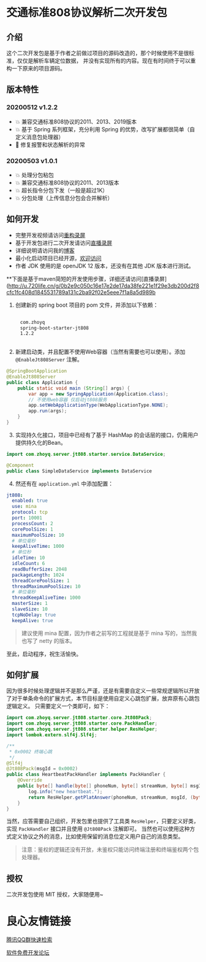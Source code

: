 # 交通标准808协议解析二次开发包

## 介绍

这个二次开发包是基于作者之前做过项目的源码改造的，那个时候使用不是很标准，仅仅是解析车辆定位数据，
并没有实现所有的内容。现在有时间终于可以重构一下原来的项目源码。

## 版本特性

### 20200512 v1.2.2

- :boom: 兼容交通标准808协议的2011、2013、2019版本
- :boom: 基于 Spring 系列框架，充分利用 Spring 的优势，改写扩展都很简单（自定义消息包处理器）
- :anger: 修复报警和状态解析的异常

### 20200503 v1.0.1

- :boom: 处理分包粘包
- :boom: 兼容交通标准808协议的2011、2013版本
- :boom: 超长指令分包下发（一般是超过1K）
- :boom: 分包处理（上传信息分包会合并解析）

## 如何开发

- 完整开发视频请访问[重构录屏](http://u.720life.cn/g/53d965c89cfaa89e69480af221ad5eb19c87dd77edb402f1f378d49782baf431c5c9cb7664d4ba81c3ecc116a6941397) 
- 基于开发包进行二次开发请访问[直播录屏](http://u.720life.cn/g/0b2e9c050c16e17e2de17da38fe221e1f29e3db200d2f8cfc1fc408d18455317a72b7d4fa9d206593b3fa1cdeb0e7a92) 
- 详细说明请访问我的[博客](#)
- 最小化启动项目已经开源，[欢迎访问](http://u.720life.cn/g/54145d0471d91890860f7f8463c03046ecfec7160a070e4f87a0df1d27efc1bc21ae59283622ce79081383ae5f4435e2) 
- 作者 JDK 使用的是 openJDK 12 版本，还没有在其他 JDK 版本进行测试。

**下面是基于maven简短的开发使用步骤，详细还请访问[直播录屏](http://u.720life.cn/g/0b2e9c050c16e17e2de17da38fe221e1f29e3db200d2f8cfc1fc408d1845531789a131c2ba92f02e5eee7f1a8a5d989b 

1. 创建新的 spring boot 项目的 pom 文件，并添加以下依赖：

```xml
 
     com.zhoyq 
     spring-boot-starter-jt808 
     1.2.2 
 
```

2. 新建启动类，并且配置不使用Web容器（当然有需要也可以使用）。添加 `@EnableJt808Server` 注解。

```java
@SpringBootApplication
@EnableJt808Server
public class Application {
    public static void main (String[] args) {
        var app = new SpringApplication(Application.class);
        // 不使用web容器 仅启动jt808服务
        app.setWebApplicationType(WebApplicationType.NONE);
        app.run(args);
    }
}
```

3. 实现持久化接口，项目中已经有了基于 HashMap 的会话层的接口，仍需用户提供持久化的Bean。

```java
import com.zhoyq.server.jt808.starter.service.DataService;

@Component
public class SimpleDataService implements DataService
```

4. 然还有在 `application.yml` 中添加配置：

```yaml
jt808:
  enabled: true
  use: mina
  protocol: tcp
  port: 10001
  processCount: 2
  corePoolSize: 1
  maximumPoolSize: 10
  # 单位毫秒
  keepAliveTime: 1000
  # 单位秒
  idleTime: 10
  idleCount: 6
  readBufferSize: 2048
  packageLength: 1024
  threadCorePoolSize: 1
  threadMaximumPoolSize: 10
  # 单位毫秒
  threadKeepAliveTime: 1000
  masterSize: 1
  slaveSize: 10
  tcpNoDelay: true
  keepAlive: true
```

> 建议使用 mina 配置，因为作者之前写的工程就是基于 mina 写的，当然我也写了 netty 的版本。

至此，启动程序，祝生活愉快。

## 如何扩展

因为很多时候处理逻辑并不是那么严谨，还是有需要自定义一些常规逻辑所以开放了对于单条命令的扩展方式，本节目标是使用自定义心跳包扩展，放弃原有心跳包逻辑定义。
只需要定义一个类即可，如下：

```java
import com.zhoyq.server.jt808.starter.core.Jt808Pack;
import com.zhoyq.server.jt808.starter.core.PackHandler;
import com.zhoyq.server.jt808.starter.helper.ResHelper;
import lombok.extern.slf4j.Slf4j;

/**
 * 0x0002 终端心跳
 */
@Slf4j
@Jt808Pack(msgId = 0x0002)
public class HeartbeatPackHandler implements PackHandler {
    @Override
    public byte[] handle(byte[] phoneNum, byte[] streamNum, byte[] msgId, byte[] msgBody) {
        log.info("new heartbeat.");
        return ResHelper.getPlatAnswer(phoneNum, streamNum, msgId, (byte) 0x00);
    }
}
```

当然，应答需要自己组织，开发包里也提供了工具类 `ResHelper`，只要定义好类，实现 `PackHandler` 接口并且使用 `@Jt808Pack` 注解即可。
当然也可以使用这种方式定义协议之外的消息，比如使用保留的消息位定义用户自己的消息类型。

> 注意：鉴权的逻辑还没有开放，未鉴权只能访问终端注册和终端鉴权两个包处理器。

## 授权

二次开发包使用 MIT 授权，大家随便用~



 # 良心友情链接

[腾讯QQ群快速检索](http://u.720life.cn/s/8cf73f7c)

[软件免费开发论坛](http://u.720life.cn/s/bbb01dc0)